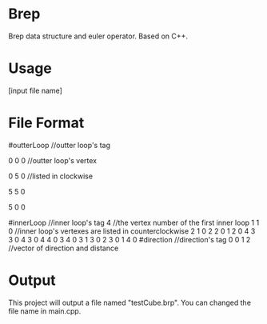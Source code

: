 # Brep
Brep data structure and euler operator. Based on C++.

# Usage
[input file name]

# File Format
#outterLoop   //outter loop's tag

0 0 0         //outter loop's vertex

0 5 0         //listed in clockwise

5 5 0

5 0 0

#innerLoop    //inner loop's tag 
4             //the vertex number of the first inner loop
1 1 0         //inner loop's vertexes are listed in counterclockwise
2 1 0
2 2 0
1 2 0
4
3 3 0
4 3 0
4 4 0
3 4 0
3
1 3 0
2 3 0
1 4 0
#direction    //direction's tag
0 0 1 2       //vector of direction and distance

# Output
This project will output a file named "testCube.brp". You can changed the file name in main.cpp.
